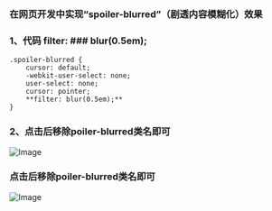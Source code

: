 ### 在网页开发中实现“spoiler-blurred”（剧透内容模糊化）效果

### 1、代码     filter: ### blur(0.5em);



```
.spoiler-blurred {
    cursor: default;
    -webkit-user-select: none;
    user-select: none;
    cursor: pointer;
    **filter: blur(0.5em);**
}
```
### 2、点击后移除poiler-blurred类名即可

![Image](https://github.com/user-attachments/assets/0e4ad262-6dd3-4cc3-a4e3-289a8b987450)

### 点击后移除poiler-blurred类名即可

![Image](https://github.com/user-attachments/assets/2fa395d5-4b66-48c5-a1c5-b1002716068f)